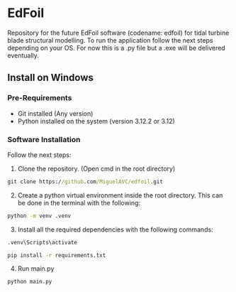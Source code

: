 # EdFoil

Repository for the future EdFoil software (codename: edfoil) for tidal turbine blade structural modelling. To run the application follow the next steps depending on your OS. For now this is a .py file but a .exe will be delivered eventually.

## Install on Windows

### Pre-Requirements

- Git installed (Any version)
- Python installed on the system (version 3.12.2 or 3.12)

### Software Installation

Follow the next steps:

1. Clone the repository. (Open cmd in the root directory)

```bat
git clone https://github.com/MiguelAVC/edfoil.git
```

2. Create a python virtual environment inside the root directory. This can be done in the terminal with the following:

```bat
python -m venv .venv
```

3. Install all the required dependencies with the following commands:

```bat
.venv\Scripts\activate
```

```bat
pip install -r requirements.txt
```

4. Run main.py

```bat
python main.py
```
